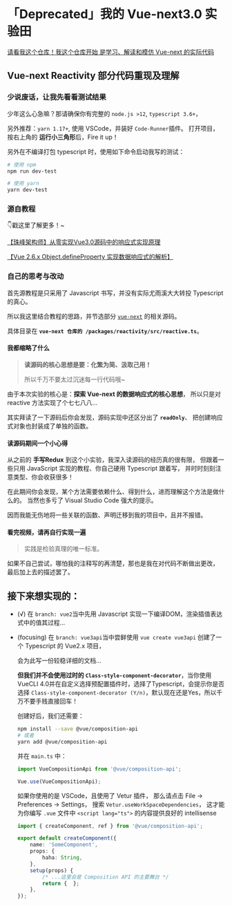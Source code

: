 # 「Deprecated」我的 Vue-next3.0 实验田

[请看我这个仓库！我这个仓库开始 是学习、解读和模仿 Vue-next 的实际代码](https://github.com/ShenQingchuan/Anx)

## Vue-next Reactivity 部分代码重现及理解

### 少说废话，让我先看看测试结果

少年这么心急嘛？那请确保你有完整的 `node.js >12`, `typescript 3.6+`，

另外推荐：`yarn 1.17+`, 使用 VSCode，并装好 `Code-Runner`插件。
打开项目，按右上角的 **运行小三角形**后，Fire it up！

另外在不编译打包 typescript 时，使用如下命令启动我写的测试：

```bash
# 使用 npm
npm run dev-test

# 使用 yarn
yarn dev-test
```

### 源自教程

👇戳这里了解更多！~

[【珠峰架构师】从零实现Vue3.0源码中的响应式实现原理](https://www.bilibili.com/video/av70281743?from=search&seid=9995224344828633568)

[【Vue 2.6.x Object.defineProperty 实现数据响应式的解析】](https://www.bilibili.com/video/av70436740/?p=30)

### 自己的思考与改动

首先源教程是只采用了 Javascript 书写，并没有实际尤雨溪大大转投 Typescript 的真心。

所以我这里结合教程的思路，并节选部分 [`vue-next`](https://github.com/vuejs/vue-next) 的相关源码。

具体目录在 **`vue-next 仓库的 /packages/reactivity/src/reactive.ts`**。

#### 我都缩略了什么

> **读源码的核心思想是要：化繁为简、汲取己用！**
>
> 所以千万不要太过沉迷每一行代码哦~

由于本次实验的核心是：**探索 Vue-next 的数据响应式的核心思想**，
所以只是对 reactive 方法实现了个七七八八...

其实拜读了一下源码后你会发现，源码实现中还区分出了 **`readOnly`**、
把创建响应式对象也封装成了单独的函数。

#### 读源码期间一个小心得

从之前的 **手写Redux** 到这个小实验，我深入读源码的经历真的很有限，
但跟着一些只用 JavaScript 实现的教程、你自己硬用 Typescript 跟着写，
并时时刻刻注意类型、你会收获很多！

在此期间你会发现，某个方法需要依赖什么、得到什么，进而理解这个方法是做什么的。
当然也多亏了 Visual Studio Code 强大的提示。

因而我能无伤地将一些关联的函数、声明迁移到我的项目中，且并不报错。

#### 看完视频，请再自行实现一遍

> 实践是检验真理的唯一标准。

如果不自己尝试，哪怕我的注释写的再清楚，那也是我在对代码不断做出更改，
最后加上去的描述罢了。


## 接下来想实现的：

- (√) 在 `branch: vue2`当中先用 Javascript 实现一下编译DOM，渲染插值表达式中的值其过程...
- (focusing) 在 `branch: vue3api`当中尝鲜使用 `vue create vue3api` 创建了一个 Typescript 的 Vue2.x 项目，

    会为此写一份较稳详细的文档...

    **但我们并不会使用过时的 `Class-style-component-decorator`**，当你使用 VueCLI 4.0并在自定义选择预配置插件时，选择了Typescript，会提示你是否选择 `Class-style-component-decorator (Y/n)`，默认现在还是Yes，所以千万不要手贱直接回车！

    创建好后，我们还需要：

    ```bash
    npm install --save @vue/composition-api
    # 或者
    yarn add @vue/composition-api
    ```

    并在 `main.ts` 中：

    ```ts
    import VueCompositionApi from '@vue/composition-api';

    Vue.use(VueCompositionApi);
    ```

    如果你使用的是 VSCode，且使用了 Vetur 插件，
    那么请点击 File -> Preferences -> Settings，
    搜索 `Vetur.useWorkSpaceDependencies`，
    这才能为你编写 `.vue` 文件中 `<script lang="ts">` 的内容提供良好的 intellisense

    ```ts
    import { createComponent, ref } from '@vue/composition-api';

    export default createComponent({
        name: 'SomeComponent',
        props: {
            haha: String,
        },
        setup(props) {
            /* ...这里会是 Composition API 的主要舞台 */
            return {  };
        },
    });
    ```
